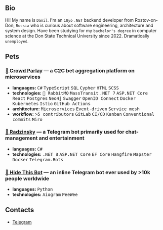 ## Bio
Hi! My name is `Danil`. I'm an `18yo` `.NET` backend developer from Rostov-on-Don, `Russia` who is curious about software engineering, architecture and system design. Have been studying for my `bachelor's degree` in computer science at the Don State Technical University since 2022. Dramatically `unemployed`.


## Pets
### __[🥇 Crowd Parlay](https://github.com/crowdparlay)__ — a C2C bet aggregation platform on microservices
- **languages:** <kbd>C#</kbd> <kbd>TypeScript</kbd> <kbd>SQL</kbd> <kbd>Cypher</kbd> <kbd>HTML</kbd> <kbd>SCSS</kbd>
- **technologies:** <kbd>🦄 RabbitMQ</kbd> <kbd>MassTransit</kbd> <kbd>.NET 7</kbd> <kbd>ASP.NET Core</kbd> <kbd>React</kbd> <kbd>Postgres</kbd> <kbd>Neo4j</kbd> <kbd>Swagger</kbd> <kbd>OpenID Connect</kbd> <kbd>Docker</kbd> <kbd>Kubernetes</kbd> <kbd>Istio</kbd> <kbd>GitHub Actions</kbd>
- **architecture:** <kbd>Microservices</kbd> <kbd>Event-driven</kbd> <kbd>Service mesh</kbd>
- **workflow:** <kbd>>5 contributors</kbd> <kbd>GitLab</kbd> <kbd>CI/CD</kbd> <kbd>Kanban</kbd> <kbd>Conventional commits</kbd> <kbd>Miro</kbd>
### __[🥈 Radzinsky](https://github.com/undrcrxwn/radzinsky)__ — a Telegram bot primarily used for chat-management and entertainment
- **languages:** <kbd>C#</kbd>
- **technologies:** <kbd>.NET 8</kbd> <kbd>ASP.NET Core</kbd> <kbd>EF Core</kbd> <kbd>Hangfire</kbd> <kbd>Mapster</kbd> <kbd>Docker</kbd> <kbd>Telegram.Bots</kbd>
### __[🥉 Hide This Bot](https://github.com/undrcrxwn/hide-this-bot)__ — an inline Telegram bot ever used by >10k people worldwide
- **languages:** <kbd>Python</kbd>
- **technologies:** <kbd>Aiogram</kbd> <kbd>PeeWee</kbd>


## Contacts
- [Telegram](https://t.me/undrcrxwn)
